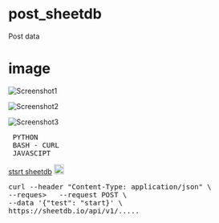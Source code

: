 # post_sheetdb
Post data

# image
![Screenshot1](https://user-images.githubusercontent.com/109140672/213294217-210b22c4-d294-42d2-98d6-3bb5d53e4e04.png)

![Screenshot2](https://user-images.githubusercontent.com/109140672/213294260-443f9740-f1a7-4b74-b3e8-ba218db5a2f2.png)

![Screenshot3](https://user-images.githubusercontent.com/109140672/213294288-e8e1d42b-d400-4656-9a73-d20dafb5e749.png)

<pre> PYTHON<br> BASH - CURL<br> JAVASCIPT</pre>

<a href="https://sheetdb.io">stsrt sheetdb</a> <img style="width: 20px;" src="https://www.uplooder.net/img/image/36/3471c905319c23c573d4953fd90ad16b/index.png">

<pre>curl --header "Content-Type: application/json" \
--reques>   --request POST \
--data '{"test": "start}' \
https://sheetdb.io/api/v1/.....</pre>
